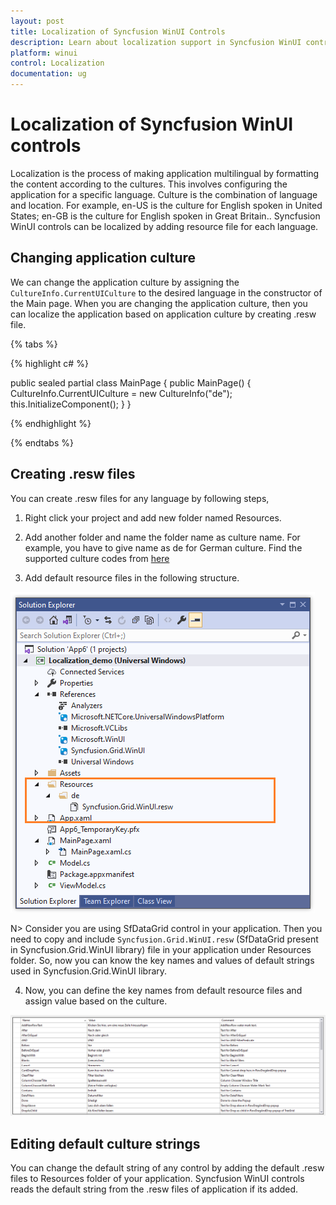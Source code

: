 ```yaml
---
layout: post
title: Localization of Syncfusion WinUI Controls
description: Learn about localization support in Syncfusion WinUI controls using .resw files and explains editing default strings of WinUI controls.
platform: winui
control: Localization
documentation: ug
---
```


# Localization of Syncfusion WinUI controls

Localization is the process of making application multilingual by formatting the content according to the cultures. This involves configuring the application for a specific language. Culture is the combination of language and location. For example, en-US is the culture for English spoken in United States; en-GB is the culture for English spoken in Great Britain.. Syncfusion WinUI controls can be localized by adding resource file for each language.

## Changing application culture

We can change the application culture by assigning the `CultureInfo.CurrentUICulture` to the desired language in the constructor of the Main page. When you are changing the application culture, then you can localize the application based on application culture by creating .resw file.

{% tabs %}

{% highlight c# %}

public sealed partial class MainPage
{
    public MainPage()
    {
        CultureInfo.CurrentUICulture = new CultureInfo("de");
        this.InitializeComponent();
    }
}

{% endhighlight %}

{% endtabs %}

## Creating .resw files

You can create .resw files for any language by following steps,

1) Right click your project and add new folder named Resources.

2) Add another folder and name the folder name as culture name. For example, you have to give name as de for German culture. Find the supported culture codes from [here](https://docs.microsoft.com/en-us/bingmaps/rest-services/common-parameters-and-types/supported-culture-codes) 

3) Add default resource files in the following structure.

![SfDatagrid resw file](Localization-images/resource.png)

N> Consider you are using SfDataGrid control in your application. Then you need to copy and include `Syncfusion.Grid.WinUI.resw` (SfDataGrid present in Syncfusion.Grid.WinUI library) file in your application under Resources folder. So, now you can know the key names and values of default strings used in Syncfusion.Grid.WinUI library.

4) Now, you can define the key names from default resource files and assign value based on the culture.

![Localized text for SfDataGrid in German](Localization-images/key.png)

## Editing default culture strings

You can change the default string of any control by adding the default .resw files to Resources folder of your application. Syncfusion WinUI controls reads the default string from the .resw files of application if its added.